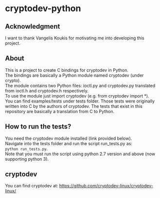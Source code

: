 cryptodev-python
================

Acknowledgment
--------------
I want to thank Vangelis Koukis for motivating me into developing this project.

About
-----
This is a project to create C bindings for cryptodev in Python.  
The bindings are basically a Python module named cryptodev (under crypto).  
The module contains two Python files: ioctl.py and cryptodev.py translated from ioctl.h and cryptodev.h respectively.  
To use the module just import cryptodev (e.g. from cryptodev import *).  
You can find examples/tests under tests folder. Those tests were originally written into C by the authors of cryptodev. The tests that exist in this repository are basically a translation from C to Python.

How to run the tests?
---------------------
You need the cryptodev module installed (link provided below).  
Navigate into the tests folder and run the script run_tests.py as:  
```python run_tests.py```.  
Note that you must run the script using python 2.7 version and above (now supporting python 3).

cryptodev
---------
You can find cryptodev at: https://github.com/cryptodev-linux/cryptodev-linux/
